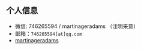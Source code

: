 ## 个人信息
* 微信: 746265594 / martinageradams （注明来意）
* 邮箱：`746265594[at]qq.com`
* [martinageradams](https://github.com/martinageradams/martinageradams) 
